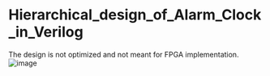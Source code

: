 # Hierarchical_design_of_Alarm_Clock_in_Verilog

The design is not optimized and not meant for FPGA implementation.
![image](https://github.com/user-attachments/assets/b1ffbd4a-e055-4108-a072-1aa64f52d0c1)
